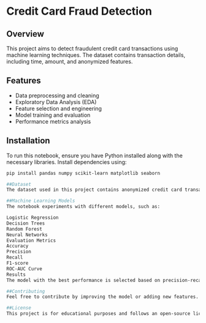 # Credit Card Fraud Detection

## Overview

This project aims to detect fraudulent credit card transactions using machine learning techniques. The dataset contains transaction details, including time, amount, and anonymized features.

## Features

- Data preprocessing and cleaning
- Exploratory Data Analysis (EDA)
- Feature selection and engineering
- Model training and evaluation
- Performance metrics analysis

## Installation

To run this notebook, ensure you have Python installed along with the necessary libraries. Install dependencies using:

```bash
pip install pandas numpy scikit-learn matplotlib seaborn

##Dataset
The dataset used in this project contains anonymized credit card transaction records, with labels indicating fraudulent or non-fraudulent transactions.

##Machine Learning Models
The notebook experiments with different models, such as:

Logistic Regression
Decision Trees
Random Forest
Neural Networks
Evaluation Metrics
Accuracy
Precision
Recall
F1-score
ROC-AUC Curve
Results
The model with the best performance is selected based on precision-recall trade-offs to minimize false positives and false negatives.

##Contributing
Feel free to contribute by improving the model or adding new features.

##License
This project is for educational purposes and follows an open-source license.

